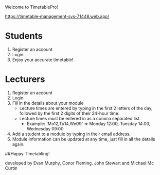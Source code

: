 Welcome to TimetablePro!

https://timetable-management-sys-71448.web.app/

# Students
1. Register an account
2. Login
3. Enjoy your accurate timetable!

# Lecturers
1. Register an account
2. Login
3. Fill in the details about your module
    - Lecture times are entered by typing in the first 2 letters of the day, followed by the first 2 digits of their 24-hour time.
    - Lecture times must be entered in as a comma separated list.
        - Example: 'Mo12,Tu14,We09' => Monday 12:00, Tuesday 14:00, Wednesday 09:00
4. Add a student to a module by typing in their email address.
5. Module information can be updated at any time, just fill in all the details again.

##Happy Timetabling!

developed by Evan Murphy, Conor Fleming, John Stewart and Michael Mc Curtin
